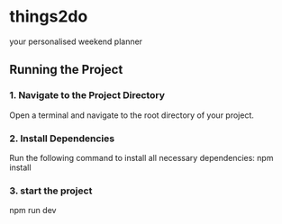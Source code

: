 # things2do
your personalised weekend planner

## Running the Project

### 1. Navigate to the Project Directory
Open a terminal and navigate to the root directory of your project.

### 2. Install Dependencies
Run the following command to install all necessary dependencies:
npm install

### 3. start the project
npm run dev




